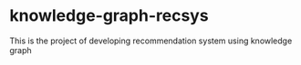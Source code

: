 # knowledge-graph-recsys
This is the project of developing recommendation system using knowledge graph
